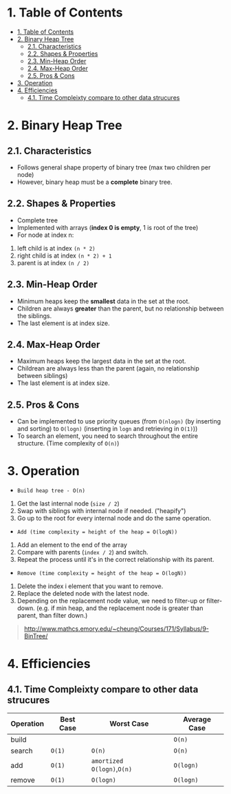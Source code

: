 # 1. Table of Contents
<!-- TOC -->

- [1. Table of Contents](#1-table-of-contents)
- [2. Binary Heap Tree](#2-binary-heap-tree)
    - [2.1. Characteristics](#21-characteristics)
    - [2.2. Shapes & Properties](#22-shapes--properties)
    - [2.3. Min-Heap Order](#23-min-heap-order)
    - [2.4. Max-Heap Order](#24-max-heap-order)
    - [2.5. Pros & Cons](#25-pros--cons)
- [3. Operation](#3-operation)
- [4. Efficiencies](#4-efficiencies)
    - [4.1. Time Compleixty compare to other data strucures](#41-time-compleixty-compare-to-other-data-strucures)

<!-- /TOC -->

# 2. Binary Heap Tree

## 2.1. Characteristics
* Follows general shape property of binary tree (max two children per node)
* However, binary heap must be a **complete** binary tree.

## 2.2. Shapes & Properties
* Complete tree
* Implemented with arrays (**index 0 is empty**, 1 is root of the tree)
* For node at index n:
1. left child is at index `(n * 2)`
2. right child is at index `(n * 2) + 1`
3. parent is at index `(n / 2)`

## 2.3. Min-Heap Order
* Minimum heaps keep the **smallest** data in the set at the root.
* Children are always **greater** than the parent, but no relationship between the siblings.
* The last element is at index size.

## 2.4. Max-Heap Order
* Maximum heaps keep the largest data in the set at the root.
* Childrean are always less than the parent (again, no relationship between siblings)
* The last element is at index size.

## 2.5. Pros & Cons
* Can be implemented to use priority queues (from `O(nlogn)` (by inserting and sorting) to `O(logn)` (inserting in `logn` and retrieving in `O(1)`))
* To search an element, you need to search throughout the entire structure. (Time complexity of `O(n)`)

# 3. Operation

* `Build heap tree - O(n)`
1. Get the last internal node (`size / 2`)
2. Swap with siblings with internal node if needed. ("heapify")
3. Go up to the root for every internal node and do the same operation.

* `Add (time complexity = height of the heap = O(logN))`
1. Add an element to the end of the array
2. Compare with parents (`index / 2`) and switch.
3. Repeat the process until it's in the correct relationship with its parent.

* `Remove (time complexity = height of the heap = O(logN))`
1. Delete the index i element that you want to remove.
2. Replace the deleted node with the latest node.
3. Depending on the replacement node value, we need to filter-up or filter-down. (e.g. if min heap, and the replacement node is greater than parent, than filter down.)

> http://www.mathcs.emory.edu/~cheung/Courses/171/Syllabus/9-BinTree/

# 4. Efficiencies
## 4.1. Time Compleixty compare to other data strucures
|Operation|Best Case | Worst Case | Average Case|
|---|---|---|---|
|build| | |`O(n)`|
|search|`O(1)`|`O(n)`|`O(n)`|
|add|`O(1)`|`amortized O(logn)`,`O(n)`|`O(logn)`|
|remove|`O(1)`|`O(logn)`|`O(logn)`|